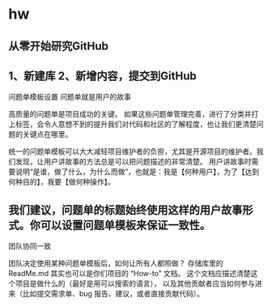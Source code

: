 # hw
从零开始研究GitHub
-----------------------------
1、新建库
2、新增内容，提交到GitHub
--------------------------
问题单模板设置
问题单就是用户的故事

高质量的问题单是项目成功的关键。
如果这些问题单管理完善，进行了分类并打上标签，会令人意想不到的提升我们对代码和社区的了解程度，也让我们更清楚问题的关键点在哪里。

统一的问题单模板可以大大减轻项目维护者的负担，尤其是开源项目的维护者。我们发现，让用户讲故事的方法总是可以把问题描述的非常清楚。
用户讲故事时需要说明“是谁，做了什么，为什么而做”，也就是：我是【何种用户】，为了【达到何种目的】，我要【做何种操作】。

我们建议，问题单的标题始终使用这样的用户故事形式。你可以设置问题单模板来保证一致性。
--------------------------------------
团队协同一致

团队决定使用某种问题单模板后，如何让所有人都照做？
存储库里的 ReadMe.md 其实也可以是你们项目的 “How-to” 文档。
这个文档应描述清楚这个项目是做什么的（最好是用可以搜索的语言），
以及其他贡献者应当如何参与进来（比如提交需求单、bug 报告、建议，或者直接贡献代码）。



